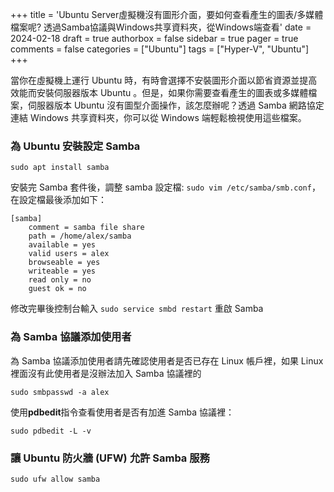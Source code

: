+++
title = 'Ubuntu Server虛擬機沒有圖形介面，要如何查看產生的圖表/多媒體檔案呢? 透過Samba協議與Windows共享資料夾，從Windows端查看'
date = 2024-02-18
draft = true
authorbox = false
sidebar = true
pager = true
comments = false
categories = ["Ubuntu"]
tags = ["Hyper-V", "Ubuntu"]
+++

當你在虛擬機上運行 Ubuntu 時，有時會選擇不安裝圖形介面以節省資源並提高效能而安裝伺服器版本 Ubuntu 。但是，如果你需要查看產生的圖表或多媒體檔案，伺服器版本 Ubuntu 沒有圖型介面操作，該怎麼辦呢？透過 Samba 網路協定連結 Windows 共享資料夾，你可以從 Windows 端輕鬆檢視使用這些檔案。

<!--more-->

### 為 Ubuntu 安裝設定 Samba

```shell
sudo apt install samba
```

安裝完 Samba 套件後，調整 samba 設定檔: `sudo vim /etc/samba/smb.conf`，
在設定檔最後添加如下：

```
[samba]
    comment = samba file share
    path = /home/alex/samba
    available = yes
    valid users = alex
    browseable = yes
    writeable = yes
    read only = no
    guest ok = no
```

修改完畢後控制台輸入 `sudo service smbd restart` 重啟 Samba

### 為 Samba 協議添加使用者

為 Samba 協議添加使用者請先確認使用者是否已存在 Linux 帳戶裡，如果 Linux 裡面沒有此使用者是沒辦法加入 Samba 協議裡的

```shell
sudo smbpasswd -a alex
```

使用**pdbedit**指令查看使用者是否有加進 Samba 協議裡：

```shell
sudo pdbedit -L -v
```

### 讓 Ubuntu 防火牆 (UFW) 允許 Samba 服務

```shell
sudo ufw allow samba
```